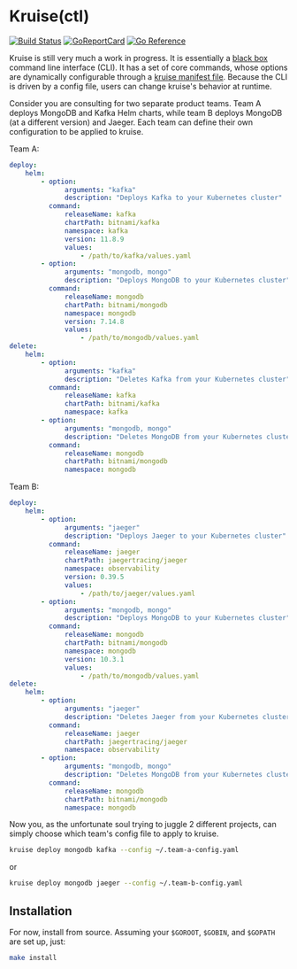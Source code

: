 # Kruise(ctl)

[![Build Status](https://github.com/j2udevelopment/kruise/workflows/build/badge.svg?branch=master)](https://github.com/j2udevelopment/kruise/actions?query=workflow%3Abuild+branch%3Amaster)
[![GoReportCard](https://goreportcard.com/badge/github.com/j2udevelopment/kruise)](https://goreportcard.com/report/github.com/j2udevelopment/kruise)
[![Go Reference](https://pkg.go.dev/badge/github.com/j2udevelopment/kruise.svg)](https://pkg.go.dev/github.com/j2udevelopment/kruise)

Kruise is still very much a work in progress. It is essentially a
[black box](https://en.wikipedia.org/wiki/Black_box) command line interface
(CLI). It has a set of core commands, whose options are dynamically configurable
through a [kruise manifest file](examples/kruise.yaml). Because the CLI is
driven by a config file, users can change kruise's behavior at runtime.

Consider you are consulting for two separate product teams. Team A deploys
MongoDB and Kafka Helm charts, while team B deploys MongoDB (at a different
version) and Jaeger. Each team can define their own configuration to be applied
to kruise.

Team A:

```yaml
deploy:
    helm:
        - option:
              arguments: "kafka"
              description: "Deploys Kafka to your Kubernetes cluster"
          command:
              releaseName: kafka
              chartPath: bitnami/kafka
              namespace: kafka
              version: 11.8.9
              values:
                  - /path/to/kafka/values.yaml
        - option:
              arguments: "mongodb, mongo"
              description: "Deploys MongoDB to your Kubernetes cluster"
          command:
              releaseName: mongodb
              chartPath: bitnami/mongodb
              namespace: mongodb
              version: 7.14.8
              values:
                  - /path/to/mongodb/values.yaml
delete:
    helm:
        - option:
              arguments: "kafka"
              description: "Deletes Kafka from your Kubernetes cluster"
          command:
              releaseName: kafka
              chartPath: bitnami/kafka
              namespace: kafka
        - option:
              arguments: "mongodb, mongo"
              description: "Deletes MongoDB from your Kubernetes cluster"
          command:
              releaseName: mongodb
              chartPath: bitnami/mongodb
              namespace: mongodb
```

Team B:

```yaml
deploy:
    helm:
        - option:
              arguments: "jaeger"
              description: "Deploys Jaeger to your Kubernetes cluster"
          command:
              releaseName: jaeger
              chartPath: jaegertracing/jaeger
              namespace: observability
              version: 0.39.5
              values:
                  - /path/to/jaeger/values.yaml
        - option:
              arguments: "mongodb, mongo"
              description: "Deploys MongoDB to your Kubernetes cluster"
          command:
              releaseName: mongodb
              chartPath: bitnami/mongodb
              namespace: mongodb
              version: 10.3.1
              values:
                  - /path/to/mongodb/values.yaml
delete:
    helm:
        - option:
              arguments: "jaeger"
              description: "Deletes Jaeger from your Kubernetes cluster"
          command:
              releaseName: jaeger
              chartPath: jaegertracing/jaeger
              namespace: observability
        - option:
              arguments: "mongodb, mongo"
              description: "Deletes MongoDB from your Kubernetes cluster"
          command:
              releaseName: mongodb
              chartPath: bitnami/mongodb
              namespace: mongodb
```

Now you, as the unfortunate soul trying to juggle 2 different projects, can
simply choose which team's config file to apply to kruise.

```zsh
kruise deploy mongodb kafka --config ~/.team-a-config.yaml
```

or

```zsh
kruise deploy mongodb jaeger --config ~/.team-b-config.yaml
```

## Installation

For now, install from source. Assuming your `$GOROOT`, `$GOBIN`, and `$GOPATH`
are set up, just:

```zsh
make install
```
